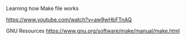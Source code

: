 Learning how Make file works

https://www.youtube.com/watch?v=aw9wHbFTnAQ 

GNU Resources
https://www.gnu.org/software/make/manual/make.html
